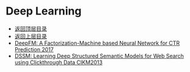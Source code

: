 # Deep Learning

* [返回顶层目录](../../../../SUMMARY.md)
* [返回上层目录](../advanced-knowledge.md)
* [DeepFM: A Factorization-Machine based Neural Network for CTR Prediction 2017](DeepFM-A-Factorization-Machine-based-Neural-Network-for-CTR-Prediction.md)
* [DSSM: Learning Deep Structured Semantic Models for Web Search using Clickthrough Data CIKM2013](Learning-Deep-Structured-Semantic-Models-for-Web-Search-using-Clickthrough-Data.md)

